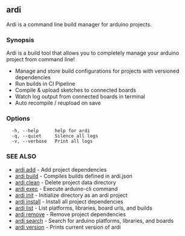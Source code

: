 ## ardi

Ardi is a command line build manager for arduino projects.

### Synopsis


Ardi is a build tool that allows you to completely manage your arduino project from command line!

- Manage and store build configurations for projects with versioned dependencies
- Run builds in CI Pipeline
- Compile & upload sketches to connected boards
- Watch log output from connected boards in terminal
- Auto recompile / reupload on save

### Options

```
  -h, --help      help for ardi
  -q, --quiet     Silence all logs
  -v, --verbose   Print all logs
```

### SEE ALSO

* [ardi add](ardi_add.md)	 - Add project dependencies
* [ardi build](ardi_build.md)	 - Compiles builds defined in ardi.json
* [ardi clean](ardi_clean.md)	 - Delete project data directory
* [ardi exec](ardi_exec.md)	 - Execute arduino-cli command
* [ardi init](ardi_init.md)	 - Initialize directory as an ardi project
* [ardi install](ardi_install.md)	 - Install all project dependencies
* [ardi list](ardi_list.md)	 - List platforms, libraries, board urls, and builds
* [ardi remove](ardi_remove.md)	 - Remove project dependencies
* [ardi search](ardi_search.md)	 - Search for arduino platforms, libraries, and boards
* [ardi version](ardi_version.md)	 - Prints current version of ardi

